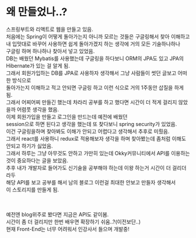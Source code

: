 <h1>왜 만들었나..?</h1>
스프링부트와 리액트로 웹을 만들고 있음.</br>
처음에는 Spring이 어떻게 돌아가는지 아니까 모르는 것들은 구글링해서 찾아 이해하고</br> 
내 입맛대로 바꾸어 사용하면 쉽게 돌아가겠지 하는 생각에 거의 모든 기술하나하나</br>
구글링 하며 하나하나 찾아서 넣고 있었음.</br>
DB는 배웠던 Mybatis를 사용했는데 구글링을 하다보니 ORM의 JPA도 있고 JPA의 Hibernate가 있는 걸 알게 됨.</br>
그래서 회원가입하는 DB를 JPA로 사용하자 생각해서 그냥 사람들이 썻던 글보고 어떠한 방식으로 </br>
돌아가는지 이해하고 적고 안되면 구글링 하고 이런 식으로 거의 1주동안 삽질을 하게 됨.</br>
그래서 어찌어찌 만들긴 했는데 차라리 공부를 하고 했다면 시간이 더 적게 걸리지 않았을까 어렴풋 생각을 했음.</br>
이제 회원가입을 만들고 로그인을 만드는데 예전에 배웠던 </br>
session으로 하면 된다고 생각을 했는데 또 찾다보니 spring security가 있었음.</br>
이건 구글링을하며 찾아봐도 이해가 안되고 어렵다고 생각해서 추후로 미뤘음.</br>
그래서 react를 사용하니 redux로 적용해보자 생각을 하며 찾아봤는데 좀처럼 이해도 안되고 하기가 싫었음.</br>
그래서 하루는 그냥 아무것도 안하고 가만히 있는데 Okky커뮤니티에서 API를 이용하는 것이 중요하다는 글을 보았음.</br>
추후 내가 개발자로 들어가도 신기술을 공부해야 하는데 이왕 하는거 시간이 더 걸리더라두</br>
해당 API를 보고 공부를 해서 남의 블로그 이런걸 최대한 안보고 만들자 생각해서 </br>
이 스토리지를 만들게 됨.</br>

</br></br>
예전엔 blog위주로 봤다면 지금은 API도 같이봄.</br> 
시간이 좀 더 걸리지만 한번 배우면 확장하기 쉬움..?(이전보단..)</br>
현재 Front-End는 너무 어려워서 인강사서 들으며 개발중!</br>
